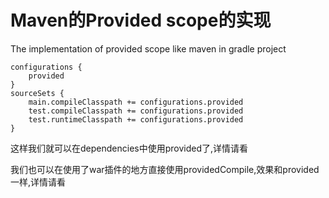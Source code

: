 # Maven的Provided scope的实现
The implementation of provided scope like maven in gradle project

```
configurations {
    provided
}
sourceSets {
    main.compileClasspath += configurations.provided
    test.compileClasspath += configurations.provided
    test.runtimeClasspath += configurations.provided
}
```

这样我们就可以在dependencies中使用provided了,详情请看[]()

我们也可以在使用了war插件的地方直接使用providedCompile,效果和provided一样,详情请看[]()